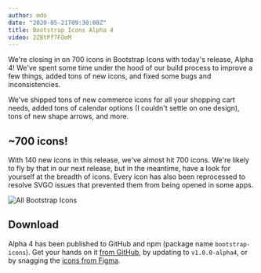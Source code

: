 ```yaml
---
author: mdo
date: "2020-05-21T09:30:00Z"
title: Bootstrap Icons Alpha 4
video: 2ZBtPf7FOoM
---
```


We're closing in on 700 icons in Bootstrap Icons with today's release, Alpha 4! We've spent some time under the hood of our build process to improve a few things, added tons of new icons, and fixed some bugs and inconsistencies.

We've shipped tons of new commerce icons for all your shopping cart needs, added tons of calendar options (I couldn't settle on one design), tons of new shape arrows, and more.

## ~700 icons!

With 140 new icons in this release, we've almost hit 700 icons. We're likely to fly by that in our next release, but in the meantime, have a look for yourself at the breadth of icons. Every icon has also been reprocessed to resolve SVGO issues that prevented them from being opened in some apps.

![All Bootstrap Icons](/assets/img/2020/05/bootstrap-icons-alpha4-all.png)

## Download

Alpha 4 has been published to GitHub and npm (package name `bootstrap-icons`). Get your hands on it [from GitHub](https://github.com/twbs/icons/releases), by updating to `v1.0.0-alpha4`, or by snagging the [icons from Figma](https://www.figma.com/file/XDj1VewxEtXzkDDMAvWx2W/Bootstrap-Icons-v1.0.0-alpha4).
